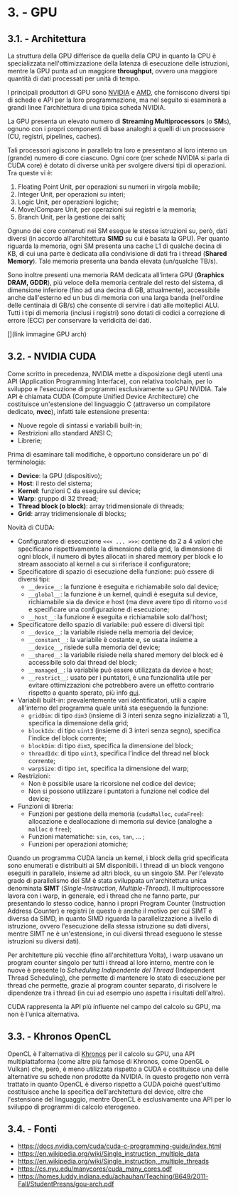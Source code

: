 # 3. - GPU

## 3.1. - Architettura
La struttura della GPU differisce da quella della CPU in quanto la CPU è specializzata nell'ottimizzazione della latenza di esecuzione delle istruzioni, mentre la GPU punta ad un maggiore **throughput**, ovvero una maggiore quantità di dati processati per unità di tempo.

I principali produttori di GPU sono [NVIDIA](link) e [AMD](link), che forniscono diversi tipi di schede e API per la loro programmazione, ma nel seguito si esaminerà a grandi linee l'architettura di una tipica scheda NVIDIA.

La GPU presenta un elevato numero di **Streaming Multiprocessors** (o **SM**s), ognuno con i propri componenti di base analoghi a quelli di un processore (CU, registri, pipelines, caches).

Tali processori agiscono in parallelo tra loro e presentano al loro interno un (grande) numero di core ciascuno.
Ogni core (per schede NVIDIA si parla di CUDA core) è dotato di diverse unità per svolgere diversi tipi di operazioni. Tra queste vi è:
1. Floating Point Unit, per operazioni su numeri in virgola mobile;
2. Integer Unit, per operazioni su interi;
3. Logic Unit, per operazioni logiche;
4. Move/Compare Unit, per operazioni sui registri e la memoria;
5. Branch Unit, per la gestione dei salti;

Ognuno dei core contenuti nei SM esegue le stesse istruzioni su, però, dati diversi (in accordo all'architettura **SIMD** su cui è basata la GPU). 
Per quanto riguarda la memoria, ogni SM presenta una cache L1 di qualche decina di KB, di cui una parte è dedicata alla condivisione di dati fra i thread (**Shared Memory**). Tale memoria presenta una banda elevata (un/qualche TB/s).

Sono inoltre presenti una memoria RAM dedicata all'intera GPU (**Graphics DRAM, GDDR**), più veloce della memoria centrale del resto del sistema, di dimensione inferiore (fino ad una decina di GB, attualmente), accessibile anche dall'esterno ed un bus di memoria con una larga banda (nell'ordine delle centinaia di GB/s) che consente di servire i dati alle molteplici ALU.
Tutti i tipi di memoria (inclusi i registri) sono dotati di codici a correzione di errore (ECC) per conservare la veridicità dei dati.

[](link immagine GPU arch)

## 3.2. - NVIDIA CUDA
Come scritto in precedenza, NVIDIA mette a disposizione degli utenti una API (Application Programming Interface), con relativa toolchain, per lo sviluppo e l'esecuzione di programmi esclusivamente su GPU NVIDIA. Tale API è chiamata CUDA (Compute Unified Device Architecture) che costituisce un'estensione del linguaggio C (attraverso un compilatore dedicato, **nvcc**), infatti tale estensione presenta:
- Nuove regole di sintassi e variabili built-in;
- Restrizioni allo standard ANSI C;
- Librerie;

Prima di esaminare tali modifiche, è opportuno considerare un po' di terminologia:
- **Device**: la GPU (dispositivo);
- **Host**: il resto del sistema;
- **Kernel**: funzioni C da eseguire sul device;
- **Warp**: gruppo di 32 thread;
- **Thread block (o block)**: array tridimensionale di threads;
- **Grid**: array tridimensionale di blocks;

Novità di CUDA:
- Configuratore di esecuzione `<<< ... >>>`: contiene da 2 a 4 valori che specificano rispettivamente la dimensione della grid, la dimensione di ogni block, il numero di bytes allocati in shared memory per block e lo stream associato al kernel a cui si riferisce il configuratore;
- Specificatore di spazio di esecuzione della funzione: può essere di diversi tipi:
	- `__device__`: la funzione è eseguita e richiamabile solo dal device;
	- `__global__`: la funzione è un kernel, quindi è eseguita sul device, richiamabile sia da device e host (ma deve avere tipo di ritorno `void` e specificare una configurazione di esecuzione;
	- `__host__`: la funzione è eseguita e richiamabile solo dall'host;
- Specificatore dello spazio di variabile: può essere di diversi tipi:
	- `__device__`: la variabile risiede nella memoria del device;
	- `__constant__`: la variabile è costante e, se usata insieme a `__device__`, risiede sulla memoria del device;
	- `__shared__`: la variabile risiede nella shared memory del block ed è accessibile solo dai thread del block;
	- `__managed__`: la variabile può essere utilizzata da device e host;
	- `__restrict__`: usato per i puntatori, è una funzionalità utile per evitare ottimizzazioni che potrebbero avere un effetto contrario rispetto a quanto sperato, più info [qui](https://it.wikipedia.org/wiki/Restrict).
- Variabili built-in: prevalentemente vari identificatori, utili a capire all'interno del programma quale unità sta eseguendo la funzione:
	- `gridDim`: di tipo `dim3` (insieme di 3 interi senza segno inizializzati a 1), specifica la dimensione della grid;
	- `blockIdx`: di tipo `uint3` (insieme di 3 interi senza segno), specifica l'indice del block corrente;
	- `blockDim`: di tipo `dim3`, specifica la dimensione del block;
	- `threadIdx`: di tipo `uint3`, specifica l'indice del thread nel block corrente;
	- `warpSize`: di tipo `int`, specifica la dimensione del warp;
- Restrizioni: 
	- Non è possibile usare la ricorsione nel codice del device;
	- Non si possono utilizzare i puntatori a funzione nel codice del device;
- Funzioni di libreria:
	- Funzioni per gestione della memoria (`cudaMalloc`, `cudaFree`): allocazione e deallocazione di memoria sul device (analoghe a `malloc` e `free`);
	- Funzioni matematiche: `sin`, `cos`, `tan`, ... ;
	- Funzioni per operazioni atomiche;

Quando un programma CUDA lancia un kernel, i block della grid specificata sono enumerati e distribuiti ai SM disponibili. I thread di un block vengono eseguiti in parallelo, insieme ad altri block, su un singolo SM. 
Per l'elevato grado di parallelismo dei SM è stata sviluppata un'architettura unica denominata **SIMT** (*Single-Instruction, Multiple-Thread*).
Il multiprocessore lavora con i warp, in generale, ed i thread che ne fanno parte, pur presentando lo stesso codice, hanno i propri Program Counter (Instruction Address Counter) e registri (e questo è anche il motivo per cui SIMT è diversa da SIMD, in quanto SIMD riguarda la parallelizzazione a livello di istruzione, ovvero l'esecuzione della stessa istruzione su dati diversi, mentre SIMT ne è un'estensione, in cui diversi thread eseguono le stesse istruzioni su diversi dati).

Per architetture più vecchie (fino all'architettura Volta), i warp usavano un program counter singolo per tutti i thread al loro interno, mentre con le nuove è presente lo *Scheduling Indipendente del Thread* (Independent Thread Scheduling), che permette di mantenere lo stato di esecuzione per thread che permette, grazie al program counter separato, di risolvere le dipendenze tra i thread (in cui ad esempio uno aspetta i risultati dell'altro).

CUDA rappresenta la API più influente nel campo del calcolo su GPU, ma non è l'unica alternativa.

## 3.3. - Khronos OpenCL
OpenCL è l'alternativa di [Khronos](https://www.khronos.org) per il calcolo su GPU, una API multipiattaforma (come altre più famose di Khronos, come OpenGL o Vulkan) che, però, è meno utilizzata rispetto a CUDA e costituisce una delle alternative su schede non prodotte da NVIDIA.
In questo progetto non verrà trattato in quanto OpenCL è diverso rispetto a CUDA poiché quest'ultimo costituisce anche la specifica dell'architettura del device, oltre che l'estensione del linguaggio, mentre OpenCL è esclusivamente una API per lo sviluppo di programmi di calcolo eterogeneo.

## 3.4. - Fonti
- https://docs.nvidia.com/cuda/cuda-c-programming-guide/index.html
- https://en.wikipedia.org/wiki/Single_instruction,_multiple_data
- https://en.wikipedia.org/wiki/Single_instruction,_multiple_threads
- https://cs.nyu.edu/manycores/cuda_many_cores.pdf
- https://homes.luddy.indiana.edu/achauhan/Teaching/B649/2011-Fall/StudentPresns/gpu-arch.pdf

